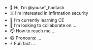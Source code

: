 - 👋 Hi, I’m @yousef_hantash
- ☠️ I’m interested in Infirmation security
- 🤖 I’m currently learning CE
- 💞️ I’m looking to collaborate on ...
- 📫 How to reach me ...
- 😄 Pronouns: ...
- ⚡ Fun fact: ...

<!---
youssoo7/youssoo7 is a ✨ special ✨ repository because its `README.md` (this file) appears on your GitHub profile.
You can click the Preview link to take a look at your changes.
--->
